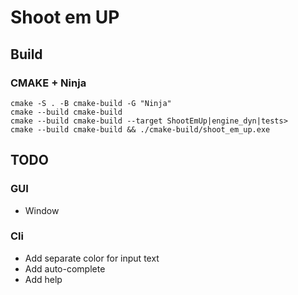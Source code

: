 # Shoot em UP

## Build

### CMAKE + Ninja

```
cmake -S . -B cmake-build -G "Ninja"
cmake --build cmake-build
cmake --build cmake-build --target ShootEmUp|engine_dyn|tests>
cmake --build cmake-build && ./cmake-build/shoot_em_up.exe
```

## TODO 

### GUI

* Window

### Cli

* Add separate color for input text
* Add auto-complete
* Add help
